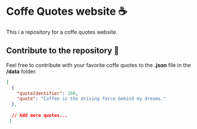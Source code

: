 # Coffe Quotes website ☕️ 

This i a repository for a coffe quotes website.

## Contribute to the repository 🚀
Feel free to contribute with your favorite coffe quotes to the **.json** file in the **/data** folder.

```json
[
  {
    "quoteIdentifier": 100,
    "quote": "Coffee is the driving force behind my dreams."
  },
  
  // Add more quotes...
 ]
```
